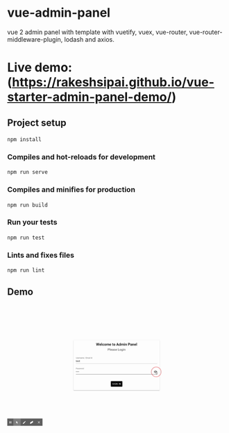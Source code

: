 # vue-admin-panel
vue 2 admin panel with template with vuetify, vuex, vue-router, vue-router-middleware-plugin, lodash and axios.

# Live demo: (https://rakeshsipai.github.io/vue-starter-admin-panel-demo/)

## Project setup
```
npm install
```

### Compiles and hot-reloads for development
```
npm run serve
```

### Compiles and minifies for production
```
npm run build
```

### Run your tests
```
npm run test
```

### Lints and fixes files
```
npm run lint
```
## Demo
![](public/images/demo.gif)



